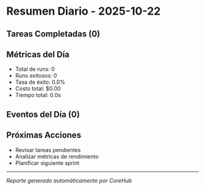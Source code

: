 # Resumen Diario - 2025-10-22

## Tareas Completadas (0)


## Métricas del Día
- Total de runs: 0
- Runs exitosos: 0
- Tasa de éxito: 0.0%
- Costo total: $0.00
- Tiempo total: 0.0s

## Eventos del Día (0)


## Próximas Acciones
- Revisar tareas pendientes
- Analizar métricas de rendimiento
- Planificar siguiente sprint

---
*Reporte generado automáticamente por CoreHub*
